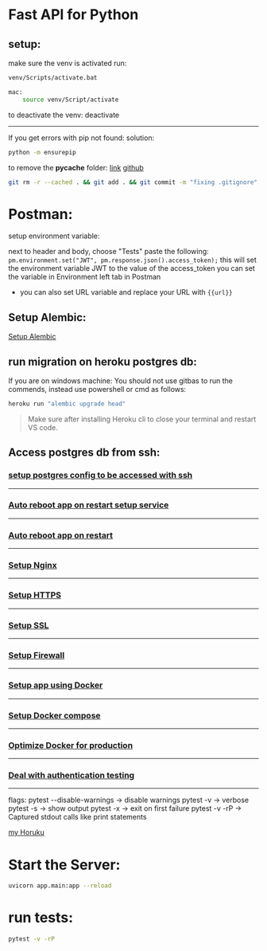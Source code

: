 # Fast API for Python

## setup:

make sure the venv is activated
run:

```bash
venv/Scripts/activate.bat

mac:
    source venv/Script/activate
```

to deactivate the venv:
deactivate

---

If you get errors with pip not found:
solution:

```bash
python -m ensurepip
```



to remove the **pycache** folder:
[link](http://www.randallkent.com/2010/04/30/gitignore-not-working/)
[github](https://github.com/martinohanlon/flightlight/issues/1)

```zsh
git rm -r --cached . && git add . && git commit -m "fixing .gitignore"
```

# Postman:
setup environment variable:

next to header and body, choose "Tests" paste the following:
`pm.environment.set("JWT", pm.response.json().access_token);`
this will set the environment variable JWT to the value of the access_token
you can set the variable in Environment left tab in Postman
- you can also set URL variable and replace your URL with `{{url}}`

## Setup Alembic:
[Setup Alembic](https://youtu.be/0sOvCWFmrtA?t=38242)

## run migration on heroku postgres db:
If you are on windows machine:
You should not use gitbas to run the commends, instead use powershell or cmd as follows:
```bash
heroku run "alembic upgrade head"
```
> Make sure after installing Heroku cli to close your terminal and restart VS code.


## Access postgres db from ssh:
### [setup postgres config to be accessed with ssh](https://youtu.be/0sOvCWFmrtA?t=44246)

---
### [Auto reboot app on restart setup service](https://youtu.be/0sOvCWFmrtA?t=46455)
---
### [Auto reboot app on restart](https://youtu.be/0sOvCWFmrtA?t=47042)
---
### [Setup Nginx](https://youtu.be/0sOvCWFmrtA?t=47088)
---

### [Setup HTTPS](https://youtu.be/0sOvCWFmrtA?t=47445)
---
### [Setup SSL](https://youtu.be/0sOvCWFmrtA?t=47723)
---
### [Setup Firewall](https://youtu.be/0sOvCWFmrtA?t=48013)
---
### [Setup app using Docker](https://youtu.be/0sOvCWFmrtA?t=48380)
---
### [Setup Docker compose](https://youtu.be/0sOvCWFmrtA?t=49121)
---
### [Optimize Docker for production](https://youtu.be/0sOvCWFmrtA?t=50942)
---
### [Deal with authentication testing](https://youtu.be/0sOvCWFmrtA?t=59311)
---



flags:
pytest --disable-warnings -> disable warnings
pytest -v -> verbose
pytest -s -> show output
pytest -x -> exit on first failure
pytest -v -rP -> Captured stdout calls like print statements


[my Horuku](https://sam-arbid-fastapi.herokuapp.com/docs)



# Start the Server:
```zsh
uvicorn app.main:app --reload
```

# run tests:
```zsh
pytest -v -rP
```
